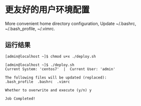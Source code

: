 # 更友好的用户环境配置

More convenient home directory configuration, Update ~/.bashrc, ~/.bash_profile, ~/.vimrc.


## 运行结果

```shell
[admin@localhost ~]$ chmod u+x ./deploy.sh

[admin@localhost ~]$ ./deploy.sh
Current System: 'centos7'  |  Current User: 'admin'

The following files will be updated (replaced):
.bash_profile  .bashrc  .vimrc

Whether to overwrite and execute (y/n) y

Job Completed! 
```
